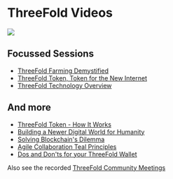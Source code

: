 # ThreeFold Videos

![](images/videos-900.jpg)

## Focussed Sessions

* [ThreeFold Farming Demystified](/videos/farming.md)
* [ThreeFold Token, Token for the New Internet](/videos/tft_intro.md)
* [ThreeFold Technology Overview](/videos/tech.md)

## And more

* [ThreeFold Token - How It Works](/videos/tft_howitworks.md)
* [Building a Newer Digital World for Humanity](/videos/humanity.md)
* [Solving Blockchain's Dilemma](/videos/dilemma.md)
* [Agile Collaboration Teal Principles](/videos/teal.md)
* [Dos and Don'ts for your ThreeFold Wallet](/video/wallet.md)


Also see the recorded [ThreeFold Community Meetings](/meetings/README.md)
